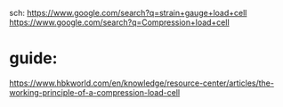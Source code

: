 sch: https://www.google.com/search?q=strain+gauge+load+cell https://www.google.com/search?q=Compression+load+cell

# guide:
https://www.hbkworld.com/en/knowledge/resource-center/articles/the-working-principle-of-a-compression-load-cell
